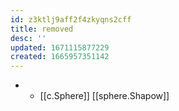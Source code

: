```yaml
---
id: z3ktlj9aff2f4zkyqns2cff
title: removed
desc: ''
updated: 1671115877229
created: 1665957351142
---
```


- - [[c.Sphere]] [[sphere.Shapow]]